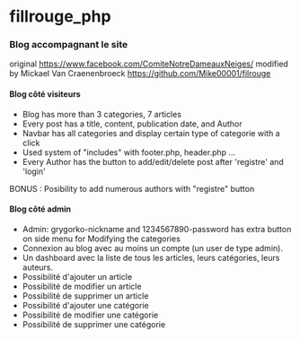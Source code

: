 # fillrouge_php  

### Blog accompagnant le site
original 
https://www.facebook.com/ComiteNotreDameauxNeiges/
modified by Mickael Van Craenenbroeck
https://github.com/Mike00001/filrouge



#### Blog côté visiteurs
- Blog has more than 3 categories, 7 articles
- Every post has a title, content, publication date, and Author
- Navbar has all categories and display certain type of categorie with a click
- Used system of "includes" with footer.php, header.php ...
- Every Author has the button to add/edit/delete post after 'registre' and 'login'


BONUS : Posibility to add numerous authors with "registre" button


#### Blog côté admin
- Admin: grygorko-nickname and 1234567890-password has extra button on side menu for Modifying the categories
- Connexion au blog avec au moins un compte (un user de type admin).
- Un dashboard avec la liste de tous les articles, leurs catégories, leurs auteurs.
- Possibilité d'ajouter un article
- Possibilité de modifier un article
- Possibilité de supprimer un article
- Possibilité d'ajouter une catégorie
- Possibilité de modifier une catégorie
- Possibilité de supprimer une catégorie
